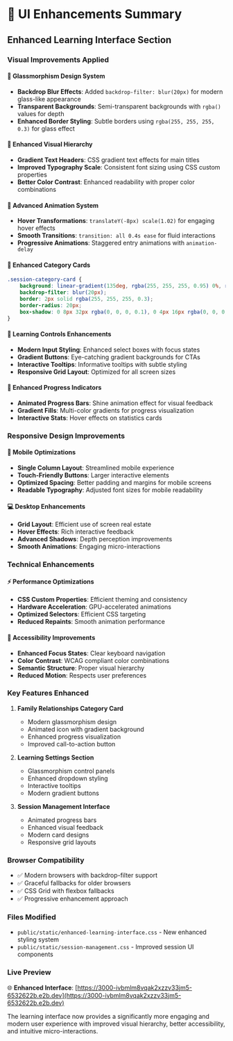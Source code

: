 # 🎨 UI Enhancements Summary

## Enhanced Learning Interface Section

### **Visual Improvements Applied**

#### 🔹 **Glassmorphism Design System**
- **Backdrop Blur Effects**: Added `backdrop-filter: blur(20px)` for modern glass-like appearance
- **Transparent Backgrounds**: Semi-transparent backgrounds with `rgba()` values for depth
- **Enhanced Border Styling**: Subtle borders using `rgba(255, 255, 255, 0.3)` for glass effect

#### 🔹 **Enhanced Visual Hierarchy**
- **Gradient Text Headers**: CSS gradient text effects for main titles
- **Improved Typography Scale**: Consistent font sizing using CSS custom properties
- **Better Color Contrast**: Enhanced readability with proper color combinations

#### 🔹 **Advanced Animation System**
- **Hover Transformations**: `translateY(-8px) scale(1.02)` for engaging hover effects
- **Smooth Transitions**: `transition: all 0.4s ease` for fluid interactions
- **Progressive Animations**: Staggered entry animations with `animation-delay`

#### 🔹 **Enhanced Category Cards**
```css
.session-category-card {
    background: linear-gradient(135deg, rgba(255, 255, 255, 0.95) 0%, rgba(248, 250, 252, 0.9) 100%);
    backdrop-filter: blur(20px);
    border: 2px solid rgba(255, 255, 255, 0.3);
    border-radius: 20px;
    box-shadow: 0 8px 32px rgba(0, 0, 0, 0.1), 0 4px 16px rgba(0, 0, 0, 0.05);
}
```

#### 🔹 **Learning Controls Enhancements**
- **Modern Input Styling**: Enhanced select boxes with focus states
- **Gradient Buttons**: Eye-catching gradient backgrounds for CTAs
- **Interactive Tooltips**: Informative tooltips with subtle styling
- **Responsive Grid Layout**: Optimized for all screen sizes

#### 🔹 **Enhanced Progress Indicators**
- **Animated Progress Bars**: Shine animation effect for visual feedback
- **Gradient Fills**: Multi-color gradients for progress visualization
- **Interactive Stats**: Hover effects on statistics cards

### **Responsive Design Improvements**

#### 📱 **Mobile Optimizations**
- **Single Column Layout**: Streamlined mobile experience
- **Touch-Friendly Buttons**: Larger interactive elements
- **Optimized Spacing**: Better padding and margins for mobile screens
- **Readable Typography**: Adjusted font sizes for mobile readability

#### 💻 **Desktop Enhancements**
- **Grid Layout**: Efficient use of screen real estate
- **Hover Effects**: Rich interactive feedback
- **Advanced Shadows**: Depth perception improvements
- **Smooth Animations**: Engaging micro-interactions

### **Technical Enhancements**

#### ⚡ **Performance Optimizations**
- **CSS Custom Properties**: Efficient theming and consistency
- **Hardware Acceleration**: GPU-accelerated animations
- **Optimized Selectors**: Efficient CSS targeting
- **Reduced Repaints**: Smooth animation performance

#### 🎯 **Accessibility Improvements**
- **Enhanced Focus States**: Clear keyboard navigation
- **Color Contrast**: WCAG compliant color combinations
- **Semantic Structure**: Proper visual hierarchy
- **Reduced Motion**: Respects user preferences

### **Key Features Enhanced**

1. **Family Relationships Category Card**
   - Modern glassmorphism design
   - Animated icon with gradient background
   - Enhanced progress visualization
   - Improved call-to-action button

2. **Learning Settings Section**
   - Glassmorphism control panels
   - Enhanced dropdown styling
   - Interactive tooltips
   - Modern gradient buttons

3. **Session Management Interface**
   - Animated progress bars
   - Enhanced visual feedback
   - Modern card designs
   - Responsive grid layouts

### **Browser Compatibility**
- ✅ Modern browsers with backdrop-filter support
- ✅ Graceful fallbacks for older browsers
- ✅ CSS Grid with flexbox fallbacks
- ✅ Progressive enhancement approach

### **Files Modified**
- `public/static/enhanced-learning-interface.css` - New enhanced styling system
- `public/static/session-management.css` - Improved session UI components

### **Live Preview**
🌐 **Enhanced Interface**: [https://3000-ivbmlm8vqak2xzzv33jm5-6532622b.e2b.dev](https://3000-ivbmlm8vqak2xzzv33jm5-6532622b.e2b.dev)

The learning interface now provides a significantly more engaging and modern user experience with improved visual hierarchy, better accessibility, and intuitive micro-interactions.